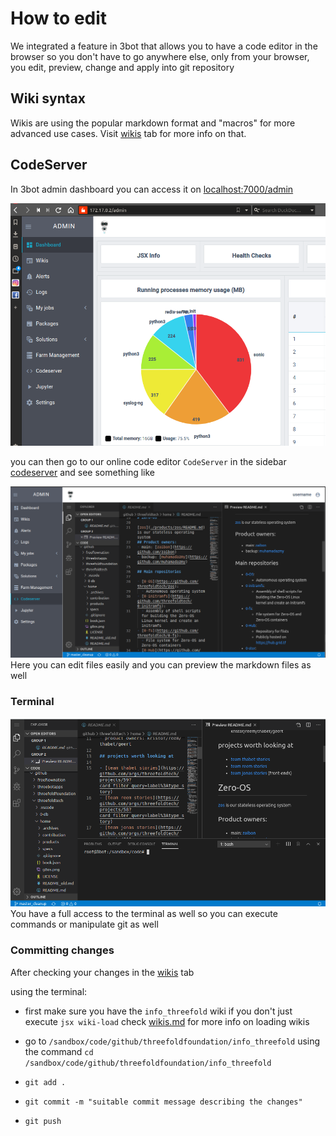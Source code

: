 # How to edit

We integrated a feature in 3bot that allows you to have a code editor in the browser so you don't have to go anywhere else, only from your browser, you edit, preview, change and apply into git repository

## Wiki syntax
Wikis are using the popular markdown format and "macros" for more advanced use cases. Visit [wikis](./wikis.md) tab for more info on that.

## CodeServer 

In 3bot admin dashboard you can access it on [localhost:7000/admin](localhost:7000/admin)

![](./images/admindashboard.png)

you can then go to our online code editor `CodeServer` in the sidebar [codeserver](http://localhost:7000/admin/#!/main/codeserver) and see something like

![codeserver](./images/codeserver.png)
Here you can edit files easily and you can preview the markdown files as well

### Terminal

![codeserverterminal](./images/codeserverterminal.png)
You have a full access to the terminal as well so you can execute commands or manipulate git as well


### Committing changes

After checking your changes in the [wikis](./wikis) tab


using the terminal:

- first make sure you have the `info_threefold` wiki if you don't just execute `jsx wiki-load` check [wikis.md](./wikis.md) for more info on loading wikis
- go to `/sandbox/code/github/threefoldfoundation/info_threefold` using the command `cd /sandbox/code/github/threefoldfoundation/info_threefold`

- `git add .`
- `git commit -m "suitable commit message describing the changes"`
- `git push`



